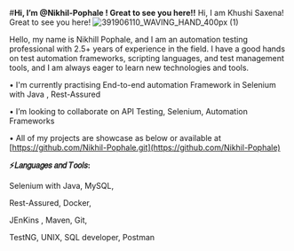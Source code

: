 #**Hi, I’m @Nikhil-Pophale ! Great to see you here!!** Hi, I am Khushi Saxena! Great to see you here!  ![391906110_WAVING_HAND_400px (1)](https://github.com/Nikhil-Pophale/Nikhil-Pophale/assets/141396302/2b887f37-1f3d-4943-909d-1ce757df285f)



Hello, my name is Nikhill Pophale, and I am an automation testing professional with 2.5+ years of experience in the field. I have a good hands on  test automation frameworks, scripting languages, and test management tools, and I am always eager to learn new technologies and tools.




•	I'm currently practising End-to-end automation Framework in Selenium with Java , Rest-Assured

•	I’m looking to collaborate on API Testing, Selenium, Automation Frameworks

•	All of my projects are showcase as below or available at [https://github.com/Nikhil-Pophale.git](https://github.com/Nikhil-Pophale)




































**⚡𝐿𝑎𝑛𝑔𝑢𝑎𝑔𝑒𝑠 𝑎𝑛𝑑 𝑇𝑜𝑜𝑙𝑠:**

 Selenium with Java, MySQL,

Rest-Assured, Docker, 

JEnKins , Maven, Git, 

TestNG, UNIX, SQL developer, Postman



<!---
Nikhil-Pophale/Nikhil-Pophale is a ✨ special ✨ repository because its `README.md` (this file) appears on your GitHub profile.
You can click the Preview link to take a look at your changes.
--->
